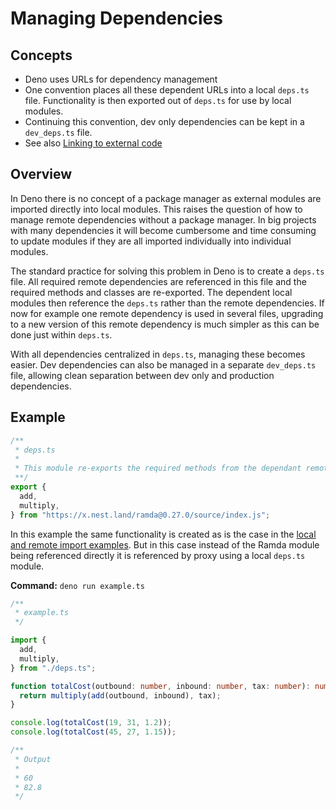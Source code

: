 # Managing Dependencies

## Concepts

- Deno uses URLs for dependency management
- One convention places all these dependent URLs into a local `deps.ts` file.
  Functionality is then exported out of `deps.ts` for use by local modules.
- Continuing this convention, dev only dependencies can be kept in a
  `dev_deps.ts` file.
- See also [Linking to external code](../linking_to_external_code.md)

## Overview

In Deno there is no concept of a package manager as external modules are
imported directly into local modules. This raises the question of how to manage
remote dependencies without a package manager. In big projects with many
dependencies it will become cumbersome and time consuming to update modules if
they are all imported individually into individual modules.

The standard practice for solving this problem in Deno is to create a `deps.ts`
file. All required remote dependencies are referenced in this file and the
required methods and classes are re-exported. The dependent local modules then
reference the `deps.ts` rather than the remote dependencies. If now for example 
one remote dependency is used in several files, upgrading to a new version of this 
remote dependency is much simpler as this can be done just within `deps.ts`.

With all dependencies centralized in `deps.ts`, managing these becomes easier.
Dev dependencies can also be managed in a separate `dev_deps.ts` file, allowing
clean separation between dev only and production dependencies.

## Example

```ts
/**
 * deps.ts 
 * 
 * This module re-exports the required methods from the dependant remote Ramda module.
 **/
export {
  add,
  multiply,
} from "https://x.nest.land/ramda@0.27.0/source/index.js";
```

In this example the same functionality is created as is the case in the
[local and remote import examples](./import_export.md). But in this case instead
of the Ramda module being referenced directly it is referenced by proxy using a
local `deps.ts` module.

**Command:** `deno run example.ts`

```ts
/**
 * example.ts
 */

import {
  add,
  multiply,
} from "./deps.ts";

function totalCost(outbound: number, inbound: number, tax: number): number {
  return multiply(add(outbound, inbound), tax);
}

console.log(totalCost(19, 31, 1.2));
console.log(totalCost(45, 27, 1.15));

/**
 * Output
 *
 * 60
 * 82.8
 */
```
